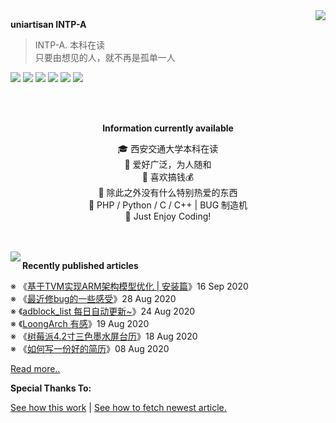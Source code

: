 <a href="https://github.com/anuraghazra/github-readme-stats">
  <img align="right" src="https://github-readme-stats.vercel.app/api?username=uniartisan&show_icons=true&count_private=true&title_color=0366d6&text_color=24292e&icon_color=40c463&bg_color=fff" />
</a>

**uniartisan  INTP-A**

> INTP-A. 本科在读 <br />
> 只要由想见的人，就不再是孤单一人

![](https://img.shields.io/badge/-HTML-e34f26?style=flat-square&logo=HTML5&labelColor=e34f26&logoColor=fff) ![](https://img.shields.io/badge/-CSS-1572b6?style=flat-square&logo=CSS3&labelColor=1572b6&logoColor=fff) ![](https://img.shields.io/badge/-JavaScript-f7df1e?style=flat-square&logo=JavaScript&labelColor=f7df1e&logoColor=fff) ![](https://img.shields.io/badge/-C/Cpp-a8b9cc?style=flat-square&logo=C&labelColor=a8b9cc&logoColor=fff) ![](https://img.shields.io/badge/-Python-3776ab?style=flat-square&logo=Python&labelColor=3776ab&logoColor=fff) ![](https://img.shields.io/badge/-VSCode-007acc?style=flat-square&logo=Visual%20Studio%20Code&labelColor=007acc&logoColor=fff)

<br />

<br />

<div align="center">

**Information currently available**

🎓 西安交通大学本科在读 <br />
🎉 爱好广泛，为人随和 <br />
📃 喜欢搞钱💰 <br />
🍻 除此之外没有什么特别热爱的东西 <br />
🎯 PHP / Python / C / C++ | BUG 制造机 <br />
🎃 Just Enjoy Coding!

</div>

<br />

<br />

<a href="https://github.com/anuraghazra/github-readme-stats">
  <img align="left" src="https://github-readme-stats.vercel.app/api/top-langs/?username=uniartisan" />
</a>

**Recently published articles**

<!-- posts start -->

 ※ 《[基于TVM实现ARM架构模型优化 | 安装篇](https://blog.uniartisan.com/archives/optimization-of-arm-architecture-model-based-on-tvm-pre.html)》16 Sep 2020<br />
 ※ 《[最近修bug的一些感受](https://blog.uniartisan.com/archives/some-feelings-about-fixing-bugs-recently.html)》28 Aug 2020<br />
 ※ 《[adblock_list 每日自动更新~](https://blog.uniartisan.com/archives/adblock-list.html)》24 Aug 2020<br />
 ※ 《[LoongArch 有感](https://blog.uniartisan.com/archives/loongarch.html)》19 Aug 2020<br />
 ※ 《[树莓派4.2寸三色墨水屏台历](https://blog.uniartisan.com/archives/raspberry-pie-42-three-color-ink-screen-calendar.html)》18 Aug 2020<br />
 ※ 《[如何写一份好的简历](https://blog.uniartisan.com/archives/how-to-write-a-good-resume.html)》08 Aug 2020<br />


 [Read more..](https://blog.uniartisan.com/)

<!-- posts end -->

**Special Thanks To:**

[See how this work](https://github.com/anuraghazra/github-readme-stats) | [See how to fetch newest article.](https://blog.monsterx.cn/code/update-your-posts-in-readme/)
